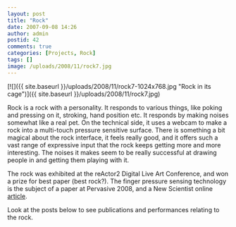 ```yaml
---
layout: post
title: "Rock"
date: 2007-09-08 14:26
author: admin
postid: 42
comments: true
categories: [Projects, Rock]
tags: []
image: /uploads/2008/11/rock7.jpg
---
```

[![]({{ site.baseurl }}/uploads/2008/11/rock7-1024x768.jpg "Rock in its cage")]({{ site.baseurl }}/uploads/2008/11/rock7.jpg)

Rock is a rock with a personality. It responds to various things, like poking and pressing on it, stroking, hand position etc. It responds by making noises somewhat like a real pet. On the technical side, it uses a webcam to make a rock into a multi-touch pressure sensitive surface. There is something a bit magical about the rock interface, it feels really good, and it offers such a vast range of expressive input that the rock keeps getting more and more interesting. The noises it makes seem to be really successful at drawing people in and getting them playing with it.

The rock was exhibited at the reActor2 Digital Live Art Conference, and won a prize for best paper (best rock?). The finger pressure sensing technology is the subject of a paper at Pervasive 2008, and a New Scientist online [article](http://technology.newscientist.com/article/dn13554-fingernail-camera-makes-any-object-a-touchpad.html). 

Look at the posts below to see publications and performances relating to the rock.

